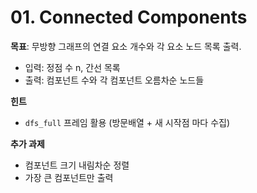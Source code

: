 # 01. Connected Components
**목표**: 무방향 그래프의 연결 요소 개수와 각 요소 노드 목록 출력.

- 입력: 정점 수 n, 간선 목록
- 출력: 컴포넌트 수와 각 컴포넌트 오름차순 노드들

**힌트**
- `dfs_full` 프레임 활용 (방문배열 + 새 시작점 마다 수집)

**추가 과제**
- 컴포넌트 크기 내림차순 정렬
- 가장 큰 컴포넌트만 출력
